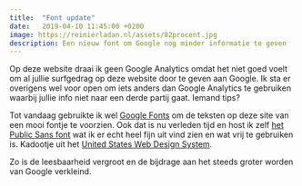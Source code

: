 ```yaml
---
title:  "Font update"
date:   2019-04-10 11:45:00 +0200
image: https://reinierladan.nl/assets/82procent.jpg
description: Een nieuw font om Google nog minder informatie te geven
---
```


Op deze website draai ik geen Google Analytics omdat het niet goed voelt om al jullie surfgedrag op deze website door te geven aan Google. Ik sta er overigens wel voor open om iets anders dan Google Analytics te gebruiken waarbij jullie info niet naar een derde partij gaat. Iemand tips?

Tot vandaag gebruikte ik wel [Google Fonts](https://fonts.google.com) om de teksten op deze site van een mooi fontje te voorzien. Ook dat is nu verleden tijd en host ik zelf [het Public Sans font](https://github.com/uswds/public-sans) wat ik er echt heel fijn uit vind zien en wat vrij te gebruiken is. Kadootje uit het [United States Web Design System](https://v2.designsystem.digital.gov).

Zo is de leesbaarheid vergroot en de bijdrage aan het steeds groter worden van Google verkleind.
